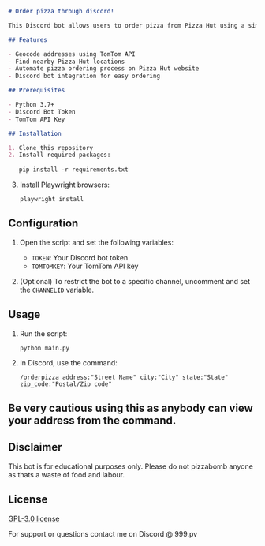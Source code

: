 
```markdown
# Order pizza through discord!

This Discord bot allows users to order pizza from Pizza Hut using a simple command. It uses the TomTom API for geocoding and finding and the Playwright library for automating the ordering process on the Pizza Hut website.

## Features

- Geocode addresses using TomTom API
- Find nearby Pizza Hut locations
- Automate pizza ordering process on Pizza Hut website
- Discord bot integration for easy ordering

## Prerequisites

- Python 3.7+
- Discord Bot Token
- TomTom API Key

## Installation

1. Clone this repository
2. Install required packages:
   
   pip install -r requirements.txt
   ```
3. Install Playwright browsers:
   ```
   playwright install
   ```

## Configuration

1. Open the script and set the following variables:
   - `TOKEN`: Your Discord bot token
   - `TOMTOMKEY`: Your TomTom API key

2. (Optional) To restrict the bot to a specific channel, uncomment and set the `CHANNELID` variable.

## Usage

1. Run the script:
   ```
   python main.py
   ```

2. In Discord, use the command:
   ```
   /orderpizza address:"Street Name" city:"City" state:"State" zip_code:"Postal/Zip code"
   ```

## Be very cautious using this as anybody can view your address from the command.

## Disclaimer

This bot is for educational purposes only. Please do not pizzabomb anyone as thats a waste of food and labour.

## License

[GPL-3.0 license](https://www.gnu.org/licenses/gpl-3.0.en.html)

For support or questions contact me on Discord @ 999.pv
